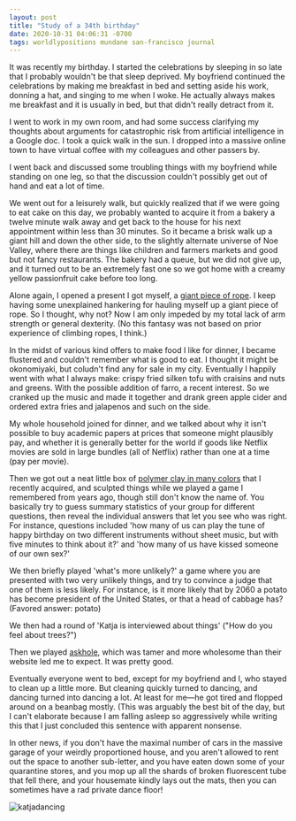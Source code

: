 ```yaml
---
layout: post
title: "Study of a 34th birthday"
date: 2020-10-31 04:06:31 -0700
tags: worldlypositions mundane san-francisco journal
---
```

It was recently my birthday. I started the celebrations by sleeping in so late that I probably wouldn't be that sleep deprived. My boyfriend continued the celebrations by making me breakfast in bed and setting aside his work, donning a hat, and singing to me when I woke. He actually always makes me breakfast and it is usually in bed, but that didn't really detract from it.

I went to work in my own room, and had some success clarifying my thoughts about arguments for catastrophic risk from artificial intelligence in a Google doc. I took a quick walk in the sun. I dropped into a massive online town to have virtual coffee with my colleagues and other passers by.

I went back and discussed some troubling things with my boyfriend while standing on one leg, so that the discussion couldn't possibly get out of hand and eat a lot of time.

We went out for a leisurely walk, but quickly realized that if we were going to eat cake on this day, we probably wanted to acquire it from a bakery a twelve minute walk away and get back to the house for his next appointment within less than 30 minutes. So it became a brisk walk up a giant hill and down the other side, to the slightly alternate universe of Noe Valley, where there are things like children and farmers markets and good but not fancy restaurants. The bakery had a queue, but we did not give up, and it turned out to be an extremely fast one so we got home with a creamy yellow passionfruit cake before too long.

Alone again, I opened a present I got myself, a [giant piece of rope](https://www.amazon.com/gp/product/B07RVMD414/ref=ppx_yo_dt_b_asin_title_o01_s00?ie=UTF8&psc=1). I keep having some unexplained hankering for hauling myself up a giant piece of rope. So I thought, why not? Now I am only impeded by my total lack of arm strength or general dexterity. (No this fantasy was not based on prior experience of climbing ropes, I think.)

In the midst of various kind offers to make food I like for dinner, I became flustered and couldn't remember what is good to eat. I thought it might be okonomiyaki, but coludn't find any for sale in my city. Eventually I happily went with what I always make: crispy fried silken tofu with craisins and nuts and greens. With the possible addition of farro, a recent interest. So we cranked up the music and made it together and drank green apple cider and ordered extra fries and jalapenos and such on the side.

My whole household joined for dinner, and we talked about why it isn't possible to buy academic papers at prices that someone might plausibly pay, and whether it is generally better for the world if goods like Netflix movies are sold in large bundles (all of Netflix) rather than one at a time (pay per movie).

Then we got out a neat little box of [polymer clay in many colors](https://www.amazon.com/gp/product/B087P7QHKX/ref=ppx_yo_dt_b_asin_title_o01_s00?ie=UTF8&psc=1) that I recently acquired, and sculpted things while we played a game I remembered from years ago, though still don't know the name of. You basically try to guess summary statistics of your group for different questions, then reveal the individual answers that let you see who was right. For instance, questions included 'how many of us can play the tune of happy birthday on two different instruments without sheet music, but with five minutes to think about it?' and 'how many of us have kissed someone of our own sex?'

We then briefly played 'what's more unlikely?' a game where you are presented with two very unlikely things, and try to convince a judge that one of them is less likely. For instance, is it more likely that by 2060 a potato has become president of the United States, or that a head of cabbage has? (Favored answer: potato)

We then had a round of 'Katja is interviewed about things' ("How do you feel about trees?")

Then we played [askhole](https://www.askhole.io/), which was tamer and more wholesome than their website led me to expect. It was pretty good.  

Eventually everyone went to bed, except for my boyfriend and I, who stayed to clean up a little more. But cleaning quickly turned to dancing, and dancing turned into dancing a lot. At least for me&mdash;he got tired and flopped around on a beanbag mostly. (This was arguably the best bit of the day, but I can't elaborate  because I am falling asleep so aggressively while writing this that I just concluded this sentence with apparent nonsense.

In other news, if you don't have the maximal number of cars in the massive garage of your weirdly proportioned house, and you aren't allowed to rent out the space to another sub-letter, and you have eaten down some of your quarantine stores, and you mop up all the shards of broken fluorescent tube that fell there, and your housemate kindly lays out the mats, then you can sometimes have a rad private dance floor!

![katjadancing](https://worldspiritsockpuppet.com/assets/dancepics/birthdaydance8.png)
